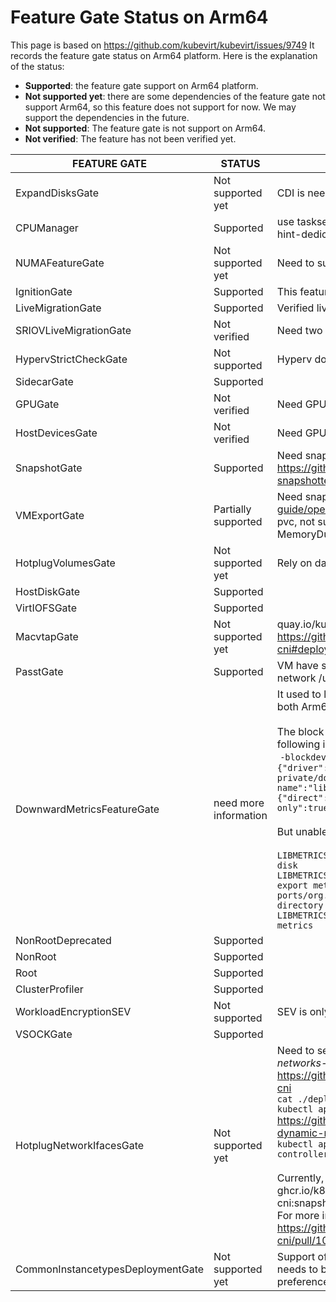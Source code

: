 # Feature Gate Status on Arm64

This page is based on https://github.com/kubevirt/kubevirt/issues/9749
It records the feature gate status on Arm64 platform. Here is the explanation of the status:

- **Supported**: the feature gate support on Arm64 platform.
- **Not supported yet**: there are some dependencies of the feature gate not support Arm64, so this feature does not support for now. We may support the dependencies in the future.
- **Not supported**: The feature gate is not support on Arm64.
- **Not verified**: The feature has not been verified yet.


FEATURE GATE | STATUS | NOTES
-- | -- | --
ExpandDisksGate | Not supported yet| CDI is needed
CPUManager | Supported | use taskset to do CPU pinning, do not support kvm-hint-dedicated (this is only works on x86 platform)
NUMAFeatureGate | Not supported yet | Need to support Hugepage on Arm64
IgnitionGate | Supported | This feature is only used for CoreOS/RhCOS
LiveMigrationGate | Supported | Verified live migration with masquerade network
SRIOVLiveMigrationGate | Not verified | Need two same Machine and SRIOV device
HypervStrictCheckGate | Not supported | Hyperv does not work on Arm64
SidecarGate | Supported |  
GPUGate | Not verified | Need GPU device
HostDevicesGate | Not verified | Need GPU or sound card
SnapshotGate | Supported | Need snapshotter support https://github.com/kubernetes-csi/external-snapshotter
VMExportGate | Partially supported | Need snapshotter support https://kubevirt.io/user-guide/operations/export_api/, support exporting pvc, not support exporting DataVolumes and MemoryDump which rely on CDI
HotplugVolumesGate | Not supported yet | Rely on datavolume and CDI
HostDiskGate | Supported |  
VirtIOFSGate | Supported |  
MacvtapGate | Not supported yet | quay.io/kubevirt/macvtap-cni not support Arm64, https://github.com/kubevirt/macvtap-cni#deployment
PasstGate | Supported | VM have same ip with pods; start a process for network /usr/bin/passt --runas 107 -e -t 8080
DownwardMetricsFeatureGate | need more information | It used to let guest get host information, failed on both Arm64 and x86_64. <br><br>The block is successfully attached and can see the following information:<br>  `-blockdev {"driver":"file","filename":"/var/run/kubevirt-private/downwardapi-disks/vhostmd0","node-name":"libvirt-1-storage","cache":{"direct":true,"no-flush":false},"auto-read-only":true,"discard":"unmap"}`<br><br>But unable to get information via `vm-dump-metrics`:<br><br>`LIBMETRICS: read_mdisk(): Unable to read metrics disk`<br>`LIBMETRICS: get_virtio_metrics(): Unable to export metrics: open(/dev/virtio-ports/org.github.vhostmd.1) No such file or directory`<br>`LIBMETRICS: get_virtio_metrics(): Unable to read metrics`
NonRootDeprecated | Supported |  
NonRoot | Supported |  
Root | Supported |  
ClusterProfiler | Supported |
WorkloadEncryptionSEV | Not supported | SEV is only available on x86_64
VSOCKGate | Supported |  
HotplugNetworkIfacesGate | Not supported yet | Need to setup *multus-cni* and *multus-dynamic-networks-controller*: https://github.com/k8snetworkplumbingwg/multus-cni <br>`cat ./deployments/multus-daemonset-thick.yml \| kubectl apply -f -`https://github.com/k8snetworkplumbingwg/multus-dynamic-networks-controller <br>`kubectl apply -f manifests/dynamic-networks-controller.yaml` <br><br>Currently, the image ghcr.io/k8snetworkplumbingwg/multus-cni:snapshot-thick does not support Arm64 server. For more information please refer to https://github.com/k8snetworkplumbingwg/multus-cni/pull/1027.
CommonInstancetypesDeploymentGate | Not supported yet | Support of common-instancetypes instancetypes needs to be tested, common-instancetypes preferences for ARM workloads are still missing

